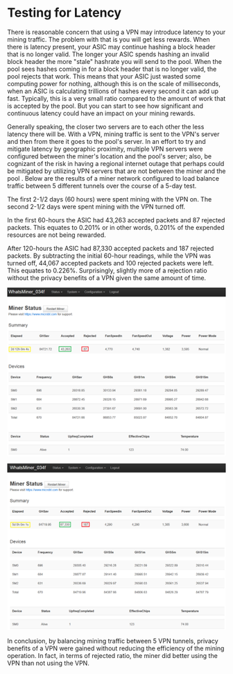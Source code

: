 # Testing for Latency
There is reasonable concern that using a VPN may introduce latency to your mining traffic. The problem with that is you will get less rewards. When there is latency present, your ASIC may continue hashing a block header that is no longer valid. The longer your ASIC spends hashing an invalid block header the more "stale" hashrate you will send to the pool. When the pool sees hashes coming in for a block header that is no longer valid, the pool rejects that work. This means that your ASIC just wasted some computing power for nothing, although this is on the scale of milliseconds, when an ASIC is calculating trillions of hashes every second it can add up fast. Typically, this is a very small ratio compared to the amount of work that is accepted by the pool. But you can start to see how significant and continuous latency could have an impact on your mining rewards. 

Generally speaking, the closer two servers are to each other the less latency there will be. With a VPN, mining traffic is sent to the VPN's server and then from there it goes to the pool's server. In an effort to try and mitigate latency by geographic proximity, multiple VPN servers were configured between the miner's location and the pool's server; also,  be cognizant of the risk in having a regional internet outage that perhaps could be mitigated by utilizing VPN servers that are not between the miner and the pool . Below are the results of a miner network configured to load balance traffic between 5 different tunnels over the course of a 5-day test. 

The first 2-1/2 days (60 hours) were spent mining with the VPN on. The second 2-1/2 days were spent mining with the VPN turned off.

In the first 60-hours the ASIC had 43,263 accepted packets and 87 rejected packets. This equates to 0.201% or in other words, 0.201% of the expended resources are not being rewarded. 

After 120-hours the ASIC had 87,330 accepted packets and 187 rejected packets. By subtracting the initial 60-hour readings, while the VPN was turned off, 44,067 accepted packets and 100 rejected packets were left. This equates to 0.226%. Surprisingly, slightly more of a rejection ratio without the privacy benefits of a VPN given the same amount of time. 

![](assets/latency1.png)

![](assets/latency3.png)

In conclusion, by balancing mining traffic between 5 VPN tunnels, privacy benefits of a VPN were gained without reducing the efficiency of the mining operation. In fact, in terms of rejected ratio, the miner did better using the VPN than not using the VPN. 
